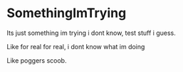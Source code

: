 # SomethingImTrying
Its just something im trying i dont know, test stuff i guess.

Like for real for real, i dont know what im doing

Like poggers scoob.
